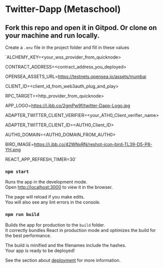 # Twitter-Dapp (Metaschool)

## Fork this repo and open it in Gitpod. Or clone on your machine and run locally.

Create a `.env` file in the project folder and fill in these values

`ALCHEMY_KEY=<your_wss_provider_from_quicknode>

CONTRACT_ADDRESS=<contract_address_you_deployed>

OPENSEA_ASSETS_URL=https://testnets.opensea.io/assets/mumbai

CLIENT_ID=<client_id_from_web3auth_plug_and_play>

RPC_TARGET=<http_provider_from_quicknode>

APP_LOGO=https://i.ibb.co/2gmPw9f/twitter-Dapp-Logo.jpg

ADAPTER_TWITTER_CLIENT_VERIFIER=<your_ATH0_Client_verifier_name>

ADAPTER_TWITTER_CLIENT_ID=<AUTH0_Client_ID>

AUTH0_DOMAIN=<AUTH0_DOMAIN_FROM_AUTH0>

BIRD_IMAGE=https://i.ibb.co/42WNxRN/reshot-icon-bird-TL39-D5-P8-YH.png

REACT_APP_REFRESH_TIMER=30`

### `npm start`

Runs the app in the development mode.\
Open [http://localhost:3000](http://localhost:3000) to view it in the browser.

The page will reload if you make edits.\
You will also see any lint errors in the console.

### `npm run build`

Builds the app for production to the `build` folder.\
It correctly bundles React in production mode and optimizes the build for the best performance.

The build is minified and the filenames include the hashes.\
Your app is ready to be deployed!

See the section about [deployment](https://facebook.github.io/create-react-app/docs/deployment) for more information.

